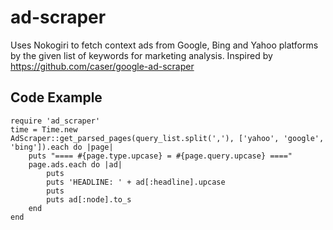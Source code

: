 # ad-scraper
Uses Nokogiri to fetch context ads from Google, Bing and Yahoo platforms by the given list of keywords for marketing analysis. Inspired by https://github.com/caser/google-ad-scraper

## Code Example
```
require 'ad_scraper'
time = Time.new
AdScraper::get_parsed_pages(query_list.split(','), ['yahoo', 'google', 'bing']).each do |page|
    puts "==== #{page.type.upcase} = #{page.query.upcase} ===="
    page.ads.each do |ad|
        puts
        puts 'HEADLINE: ' + ad[:headline].upcase
        puts
        puts ad[:node].to_s
    end
end
```
